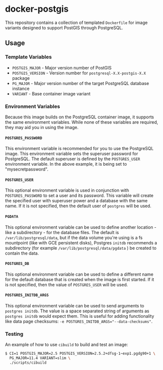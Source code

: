 # docker-postgis

This repository contains a collection of templated `Dockerfile` for image variants designed to support PostGIS through PostgreSQL.

## Usage

### Template Variables

- `POSTGIS_MAJOR` - Major version number of PostGIS
- `POSTGIS_VERSION` - Version number for `postgresql-X.X-postgis-X.X` package
- `PG_MAJOR` - Major version number of the target PostgreSQL database instance
- `VARIANT` - Base container image variant

### Environment Variables

Because this image builds on the PostgreSQL container image, it supports the same environment variables. While none of these variables are required, they may aid you in using the image.

#### `POSTGRES_PASSWORD`

This environment variable is recommended for you to use the PostgreSQL image. This environment variable sets the superuser password for PostgreSQL. The default superuser is defined by the `POSTGRES_USER` environment variable. In the above example, it is being set to "mysecretpassword".

#### `POSTGRES_USER`

This optional environment variable is used in conjunction with `POSTGRES_PASSWORD` to set a user and its password. This variable will create the specified user with superuser power and a database with the same name. If it is not specified, then the default user of `postgres` will be used.

#### `PGDATA`

This optional environment variable can be used to define another location - like a subdirectory - for the database files. The default is `/var/lib/postgresql/data`, but if the data volume you're using is a fs mountpoint (like with GCE persistent disks), Postgres `initdb` recommends a subdirectory (for example `/var/lib/postgresql/data/pgdata` ) be created to contain the data.

#### `POSTGRES_DB`

This optional environment variable can be used to define a different name for the default database that is created when the image is first started. If it is not specified, then the value of `POSTGRES_USER` will be used.

#### `POSTGRES_INITDB_ARGS`

This optional environment variable can be used to send arguments to `postgres initdb`. The value is a space separated string of arguments as `postgres initdb` would expect them. This is useful for adding functionality like data page checksums: `-e POSTGRES_INITDB_ARGS="--data-checksums"`.

### Testing

An example of how to use `cibuild` to build and test an image:

```bash
$ CI=1 POSTGIS_MAJOR=2.5 POSTGIS_VERSION=2.5.2+dfsg-1~exp1.pgdg90+1 \
  PG_MAJOR=11.4 VARIANT=slim \
  ./scripts/cibuild
```

